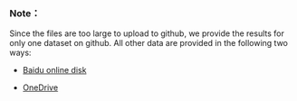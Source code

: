 ### Note：
Since the files are too large to upload to github, we provide the results for only one dataset on github. All other data are provided in the following two ways:

* [Baidu online disk](https://pan.baidu.com/s/1zpopYHz8gJoA_TpDZlbFDg?pwd=44pg)

* [OneDrive](https://1drv.ms/u/c/6111f7687e94bf2e/ERqk26vaYtxEjCyYb-R_I5ABYD8bu-gfGS9T3R01dGIUOg?e=BJc3v1)


